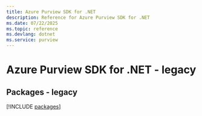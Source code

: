 ```yaml
---
title: Azure Purview SDK for .NET
description: Reference for Azure Purview SDK for .NET
ms.date: 07/22/2025
ms.topic: reference
ms.devlang: dotnet
ms.service: purview
---
```

# Azure Purview SDK for .NET - legacy
## Packages - legacy
[!INCLUDE [packages](purview-index.md)]